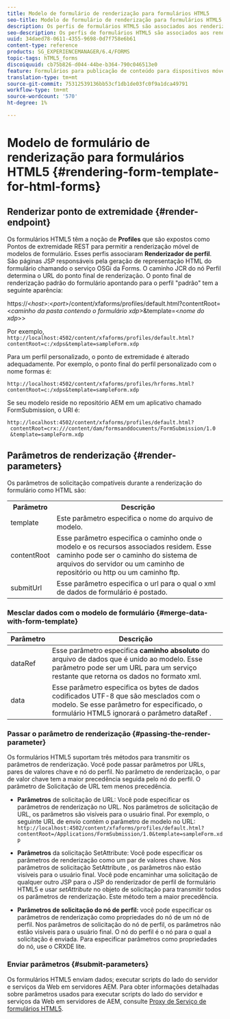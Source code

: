 ```yaml
---
title: Modelo de formulário de renderização para formulários HTML5
seo-title: Modelo de formulário de renderização para formulários HTML5
description: Os perfis de formulários HTML5 são associados aos renderizadores de perfil. As Renderizações de perfil são páginas JSP responsáveis pela geração da representação HTML do formulário, chamando o serviço OSGi da Forms.
seo-description: Os perfis de formulários HTML5 são associados aos renderizadores de perfil. As Renderizações de perfil são páginas JSP responsáveis pela geração da representação HTML do formulário, chamando o serviço OSGi da Forms.
uuid: 34daed78-0611-4355-9698-0d7f758e6b61
content-type: reference
products: SG_EXPERIENCEMANAGER/6.4/FORMS
topic-tags: hTML5_forms
discoiquuid: cb75b826-d044-44be-b364-790c046513e0
feature: Formulários para publicação de conteúdo para dispositivos móveis
translation-type: tm+mt
source-git-commit: 75312539136bb53cf1db1de03fc0f9a1dca49791
workflow-type: tm+mt
source-wordcount: '570'
ht-degree: 1%

---
```



# Modelo de formulário de renderização para formulários HTML5 {#rendering-form-template-for-html-forms}

## Renderizar ponto de extremidade {#render-endpoint}

Os formulários HTML5 têm a noção de **Profiles** que são expostos como Pontos de extremidade REST para permitir a renderização móvel de modelos de formulário. Esses perfis associaram **Renderizador de perfil**. São páginas JSP responsáveis pela geração de representação HTML do formulário chamando o serviço OSGi da Forms. O caminho JCR do nó Perfil determina o URL do ponto final de renderização. O ponto final de renderização padrão do formulário apontando para o perfil &quot;padrão&quot; tem a seguinte aparência:

https://&lt;*host*>:&lt;*port*>/content/xfaforms/profiles/default.html?contentRoot=&lt;*caminho da pasta contendo o formulário xdp*>&amp;template=&lt;*nome do xdp*>>

Por exemplo, `http://localhost:4502/content/xfaforms/profiles/default.html?contentRoot=c:/xdps&template=sampleForm.xdp`

Para um perfil personalizado, o ponto de extremidade é alterado adequadamente. Por exemplo, o ponto final do perfil personalizado com o nome formas é:

`http://localhost:4502/content/xfaforms/profiles/hrforms.html?contentRoot=c:/xdps&template=sampleForm.xdp`

Se seu modelo reside no repositório AEM em um aplicativo chamado FormSubmission, o URI é:

```
http://localhost:4502/content/xfaforms/profiles/default.html?
 contentRoot=crx:///content/dam/formsanddocuments/FormSubmission/1.0
 &template=sampleForm.xdp
```

## Parâmetros de renderização {#render-parameters}

Os parâmetros de solicitação compatíveis durante a renderização do formulário como HTML são:

<table> 
 <tbody> 
  <tr> 
   <th><strong>Parâmetro </strong></th> 
   <th><strong>Descrição</strong></th> 
  </tr> 
  <tr> 
   <td>template<br /> </td> 
   <td>Este parâmetro especifica o nome do arquivo de modelo.<br /> </td> 
  </tr> 
  <tr> 
   <td>contentRoot<br /> </td> 
   <td>Esse parâmetro especifica o caminho onde o modelo e os recursos associados residem. Esse caminho pode ser o caminho do sistema de arquivos do servidor ou um caminho de repositório ou http ou um caminho ftp.<br /> </td> 
  </tr> 
  <tr> 
   <td>submitUrl<br /> </td> 
   <td>Esse parâmetro especifica o url para o qual o xml de dados de formulário é postado.<br /> </td> 
  </tr> 
 </tbody> 
</table>

### Mesclar dados com o modelo de formulário {#merge-data-with-form-template}

| Parâmetro | Descrição |
|---|---|
| dataRef | Esse parâmetro especifica **caminho absoluto** do arquivo de dados que é unido ao modelo. Esse parâmetro pode ser um URL para um serviço restante que retorna os dados no formato xml. |
| data | Esse parâmetro especifica os bytes de dados codificados UTF-8 que são mesclados com o modelo. Se esse parâmetro for especificado, o formulário HTML5 ignorará o parâmetro dataRef . |

### Passar o parâmetro de renderização {#passing-the-render-parameter}

Os formulários HTML5 suportam três métodos para transmitir os parâmetros de renderização. Você pode passar parâmetros por URLs, pares de valores chave e nó do perfil. No parâmetro de renderização, o par de valor chave tem a maior precedência seguida pelo nó do perfil. O parâmetro de Solicitação de URL tem menos precedência.

* **Parâmetros** de solicitação de URL: Você pode especificar os parâmetros de renderização no URL. Nos parâmetros de solicitação de URL, os parâmetros são visíveis para o usuário final. Por exemplo, o seguinte URL de envio contém o parâmetro de modelo no URL: `http://localhost:4502/content/xfaforms/profiles/default.html?contentRoot=/Applications/FormSubmission/1.0&template=sampleForm.xdp`

* **Parâmetros** da solicitação SetAttribute: Você pode especificar os parâmetros de renderização como um par de valores chave. Nos parâmetros de solicitação SetAttribute , os parâmetros não estão visíveis para o usuário final. Você pode encaminhar uma solicitação de qualquer outro JSP para o JSP do renderizador de perfil de formulário HTML5 e usar *setAttribute* no objeto de solicitação para transmitir todos os parâmetros de renderização. Este método tem a maior precedência.

* **Parâmetros de solicitação do nó de perfil:** você pode especificar os parâmetros de renderização como propriedades do nó de um nó de perfil. Nos parâmetros de solicitação do nó de perfil, os parâmetros não estão visíveis para o usuário final. O nó do perfil é o nó para o qual a solicitação é enviada. Para especificar parâmetros como propriedades do nó, use o CRXDE lite.

### Enviar parâmetros {#submit-parameters}

Os formulários HTML5 enviam dados; executar scripts do lado do servidor e serviços da Web em servidores AEM. Para obter informações detalhadas sobre parâmetros usados para executar scripts do lado do servidor e serviços da Web em servidores de AEM, consulte [Proxy de Serviço de formulários HTML5](/help/forms/using/service-proxy.md).
